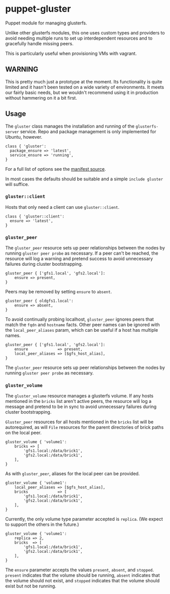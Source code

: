 # puppet-gluster

Puppet module for managing glusterfs.

Unlike other glusterfs modules, this one uses custom types and providers to
avoid needing multiple runs to set up interdependent resources and to
gracefully handle missing peers.

This is particularly useful when provisioning VMs with vagrant.

## WARNING

This is pretty much just a prototype at the moment. Its functionality is quite
limited and it hasn't been tested on a wide variety of environments. It meets
our fairly basic needs, but we wouldn't recommend using it in production
without hammering on it a bit first.


## Usage

The `gluster` class manages the installation and running of the
`glusterfs-server` service. Repo and package management is only implemented for
Ubuntu, however.

```puppet
class { 'gluster':
  package_ensure => 'latest',
  service_ensure => 'running',
}
```

For a full list of options see the [manifest source](manifests/init.pp).

In most cases the defaults should be suitable and a simple `include gluster`
will suffice.


### `gluster::client`

Hosts that only need a client can use `gluster::client`.

```puppet
class { 'gluster::client':
  ensure => 'latest',
}
```


### `gluster_peer`

The `gluster_peer` resource sets up peer relationships between the nodes by
running `gluster peer probe` as necessary. If a peer can't be reached, the
resource will log a warning and pretend success to avoid unnecessary failures
during cluster bootstrapping.

```puppet
gluster_peer { ['gfs1.local', 'gfs2.local']:
    ensure => present,
}
```

Peers may be removed by setting `ensure` to `absent`.

```puppet
gluster_peer { oldgfs1.local':
    ensure => absent,
}
```

To avoid continually probing localhost, `gluster_peer` ignores peers that match
the `fqdn` and `hostname` facts. Other peer names can be ignored with the
`local_peer_aliases` param, which can be useful if a host has multiple names.

```puppet
gluster_peer { ['gfs1.local', 'gfs2.local']:
    ensure             => present,
    local_peer_aliases => [$gfs_host_alias],
}
```

The `gluster_peer` resource sets up peer relationships between the nodes by
running `gluster peer probe` as necessary.


### `gluster_volume`

The `gluster_volume` resource manages a glusterfs volume. If any hosts
mentioned in the `bricks` list aren't active peers, the resource will log a
message and pretend to be in sync to avoid unnecessary failures during cluster
bootstrapping.

`Gluster_peer` resources for all hosts mentioned in the `bricks` list will be
autorequired, as will `File` resources for the parent directories of brick
paths on the local peer.

```
gluster_volume { 'volume1':
    bricks => [
        'gfs1.local:/data/brick1',
        'gfs2.local:/data/brick1',
    ],
}
```

As with `gluster_peer`, aliases for the local peer can be provided.

```
gluster_volume { 'volume1':
    local_peer_aliases => [$gfs_host_alias],
    bricks             => [
        'gfs1.local:/data/brick1',
        'gfs2.local:/data/brick1',
    ],
}
```

Currently, the only volume type parameter accepted is `replica`. (We expect to
support the others in the future.)

```
gluster_volume { 'volume1':
    replica => 2,
    bricks  => [
        'gfs1.local:/data/brick1',
        'gfs2.local:/data/brick1',
    ],
}
```

The `ensure` parameter accepts the values `present`, `absent`, and `stopped`.
`present` indicates that the volume should be running, `absent` indicates that
the volume should not exist, and `stopped` indicates that the volume should
exist but not be running.
